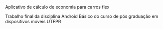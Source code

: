 Aplicativo de cálculo de economia para carros flex  

Trabalho final da disciplina Android Básico do curso de pós graduação em dispositivos móveis UTFPR

